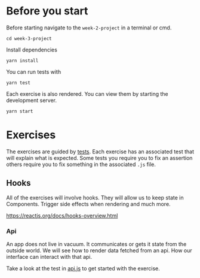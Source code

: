 # Before you start

Before starting navigate to the `week-2-project` in a terminal or cmd.
```
cd week-3-project
```
Install dependencies
```
yarn install
```
You can run tests with 
```
yarn test
```

Each exercise is also rendered.
You can view them by starting the development server.
```
yarn start
```

# Exercises

The exercises are guided by [tests](./src/__tests__).
Each exercise has an associated test that will explain what is expected.
Some tests you require you to fix an assertion others require you to fix something in the associated `.js` file. 

## Hooks

All of the exercises will involve hooks.
They will allow us to keep state in Components. Trigger side effects when rendering and much more.

https://reactjs.org/docs/hooks-overview.html

### Api

An app does not live in vacuum. It communicates or gets it state from the outside world.
We will see how to render data fetched from an api.
How our interface can interact with that api.

Take a look at the test in [api.js](./src/__tests__/api.test.js) to get started with the exercise.
